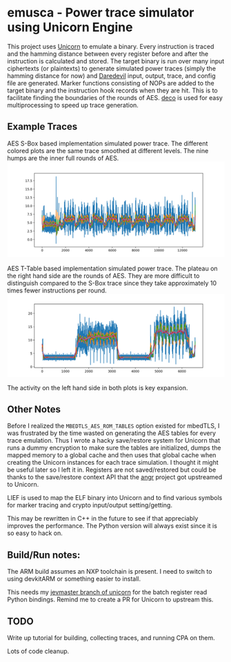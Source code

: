 emusca - Power trace simulator using Unicorn Engine
========================

This project uses [Unicorn] to emulate a binary. Every instruction is traced
and the hamming distance between every register before and after the instruction
is calculated and stored. The target binary is run over many input ciphertexts (or plaintexts)
to generate simulated power traces (simply the hamming distance for now) and [Daredevil] input,
output, trace, and config file are generated. Marker functions consisting of NOPs are added to the
target binary and the instruction hook records when they are hit. This is to facilitate finding
the boundaries of the rounds of AES. [deco] is used for easy multiprocessing to speed up trace generation.

Example Traces
--------------
AES S-Box based implementation simulated power trace.
The different colored plots are the same trace smoothed at different levels.
The nine humps are the inner full rounds of AES.
![S-Box Trace](imgs/smoothed-sbox.png "S-Box Trace")

AES T-Table based implementation simulated power trace.
The plateau on the right hand side are the rounds of AES. They are more difficult to distinguish compared
to the S-Box trace since they take approximately 10 times fewer instructions per round.
![T-Table Trace](imgs/smoothed-ttable.png "T-Table Trace")

The activity on the left hand side in both plots is key expansion.

Other Notes
------------
Before I realized the `MBEDTLS_AES_ROM_TABLES` option existed for mbedTLS, I was frustrated by
the time wasted on generating the AES tables for every trace emulation. Thus I wrote a hacky save/restore
system for Unicorn that runs a dummy encryption to make sure the tables are initialized, dumps the mapped
memory to a global cache and then uses that global cache when creating the Unicorn instances for
each trace simulation. I thought it might be useful later so I left it in. Registers are not saved/restored
but could be thanks to the save/restore context API that the [angr] project got upstreamed to Unicorn.

LIEF is used to map the ELF binary into Unicorn and to find various symbols for marker tracing and crypto input/output setting/getting.

This may be rewritten in C++ in the future to see if that appreciably improves the performance. The Python version will always exist since it is so easy to hack on.

Build/Run notes:
-----------
The ARM build assumes an NXP toolchain is present. I need to switch to using devkitARM or something easier to install.

This needs my [jevmaster branch of unicorn] for the batch register read Python bindings. Remind me to create a PR for Unicorn to upstream this.

TODO
------------
Write up tutorial for building, collecting traces, and running CPA on them.

Lots of code cleanup.

[Unicorn]: https://github.com/unicorn-engine/unicorn
[Daredevil]: https://github.com/SideChannelMarvels/Daredevil
[deco]: https://www.peterbe.com/plog/deco
[LIEF]: https://lief.quarkslab.com
[angr]: http://angr.io
[jevmaster branch of unicorn]: https://github.com/jevinskie/unicorn/tree/jevmaster
